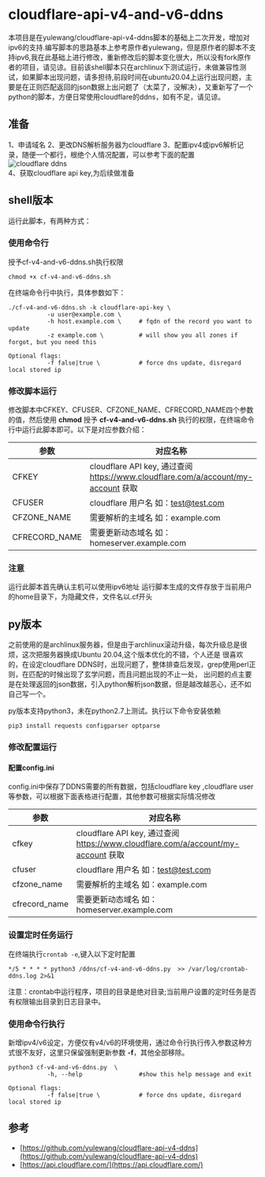 # cloudflare-api-v4-and-v6-ddns

本项目是在yulewang/cloudflare-api-v4-ddns脚本的基础上二次开发，增加对ipv6的支持.编写脚本的思路基本上参考原作者yulewang，但是原作者的脚本不支持ipv6,我在此基础上进行修改，重新修改后的脚本变化很大，所以没有fork原作者的项目，请见谅。目前该shell脚本只在archlinux下测试运行，未做兼容性测试，如果脚本出现问题，请多担待,前段时间在ubuntu20.04上运行出现问题，主要是在正则匹配返回的json数据上出问题了（太菜了，没解决），又重新写了一个python的脚本，方便日常使用cloudflare的ddns，如有不足，请见谅。

## 准备
1、申请域名
2、更改DNS解析服务器为cloudflare
3、配置ipv4或ipv6解析记录，随便一个都行，根绝个人情况配置，可以参考下面的配置   
![cloudflare ddns](https://github.com/hksanduo/cloudflare-api-v4-and-v6-ddns/ddns.png)  
4、获取cloudflare api key,为后续做准备

## shell版本
运行此脚本，有两种方式：
### 使用命令行
授予cf-v4-and-v6-ddns.sh执行权限    
```
chmod +x cf-v4-and-v6-ddns.sh
```
在终端命令行中执行，具体参数如下：
```
./cf-v4-and-v6-ddns.sh -k cloudflare-api-key \
           -u user@example.com \
           -h host.example.com \     # fqdn of the record you want to update
           -z example.com \          # will show you all zones if forgot, but you need this

Optional flags:
           -f false|true \           # force dns update, disregard local stored ip
```

### 修改脚本运行
修改脚本中CFKEY、CFUSER、CFZONE_NAME、CFRECORD_NAME四个参数的值，然后使用 **chmod** 授予 **cf-v4-and-v6-ddns.sh** 执行的权限，在终端命令行中运行此脚本即可。以下是对应参数介绍：         

| 参数          | 对应名称                                                                          |
| ------------- | --------------------------------------------------------------------------------- |
| CFKEY         | cloudflare API key, 通过查阅 https://www.cloudflare.com/a/account/my-account 获取 |
| CFUSER        | cloudflare 用户名 如：test@test.com                                               |
| CFZONE_NAME   | 需要解析的主域名 如：example.com                                                  |
| CFRECORD_NAME | 需要更新动态域名 如：homeserver.example.com                                       |

### 注意
运行此脚本首先确认主机可以使用ipv6地址
运行脚本生成的文件存放于当前用户的home目录下，为隐藏文件，文件名以.cf开头

## py版本
之前使用的是archlinux服务器，但是由于archlinux滚动升级，每次升级总是很烦，这次把服务器换成Ubuntu 20.04,这个版本优化的不错，个人还是
很喜欢的，在设定cloudflare DDNS时，出现问题了，整体排查后发现，grep使用perl正则，在匹配的时候出现了玄学问题，而且问题出现的不止一处，
出问题的点主要是在处理返回的json数据，引入python解析json数据，但是越改越恶心，还不如自己写一个。

py版本支持python3，未在python2.7上测试。执行以下命令安装依赖
```
pip3 install requests configparser optparse
```
### 修改配置运行
#### 配置config.ini
config.ini中保存了DDNS需要的所有数据，包括cloudflare key ,cloudflare user等参数，可以根据下面表格进行配置，其他参数可根据实际情况修改

| 参数          | 对应名称                                                                          |
| ------------- | --------------------------------------------------------------------------------- |
| cfkey         | cloudflare API key, 通过查阅 https://www.cloudflare.com/a/account/my-account 获取 |
| cfuser        | cloudflare 用户名 如：test@test.com                                               |
| cfzone_name   | 需要解析的主域名 如：example.com                                                  |
| cfrecord_name | 需要更新动态域名 如：homeserver.example.com                                       |

### 设置定时任务运行
在终端执行`crontab -e`,键入以下定时配置
```
*/5 * * * * python3 /ddns/cf-v4-and-v6-ddns.py  >> /var/log/crontab-ddns.log 2>&1
```
注意：crontab中运行程序，项目的目录是绝对目录;当前用户设置的定时任务是否有权限输出目录到日志目录中。

### 使用命令行执行
新增ipv4/v6设定，方便仅有v4/v6的环境使用，通过命令行执行传入参数这种方式很不友好，这里只保留强制更新参数 **-f**，其他全部移除。
```
python3 cf-v4-and-v6-ddns.py  \
           -h, --help                #show this help message and exit

Optional flags:
           -f false|true \           # force dns update, disregard local stored ip
```

## 参考
- [https://github.com/yulewang/cloudflare-api-v4-ddns](https://github.com/yulewang/cloudflare-api-v4-ddns)
- [https://api.cloudflare.com/](https://api.cloudflare.com/)
